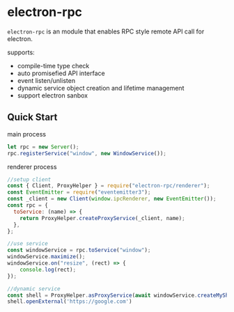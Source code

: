 # electron-rpc

`electron-rpc` is an module that enables RPC style remote API call for electron.

supports:

- compile-time type check
- auto promisefied API interface
- event listen/unlisten
- dynamic service object creation and lifetime management
- support electron sanbox


## Quick Start

main process
```js
let rpc = new Server();
rpc.registerService("window", new WindowService());
```

renderer process

```js
//setup client
const { Client, ProxyHelper } = require("electron-rpc/renderer");
const EventEmitter = require("eventemitter3");
const _client = new Client(window.ipcRenderer, new EventEmitter());
const rpc = {
  toService: (name) => {
    return ProxyHelper.createProxyService(_client, name);
  },
};

//use service
const windowService = rpc.toService("window");
windowService.maximize();
windowService.on("resize", (rect) => {
    console.log(rect);
});

//dynamic service
const shell = ProxyHelper.asProxyService(await windowService.createMyShell())
shell.openExternal('https://google.com')

```

